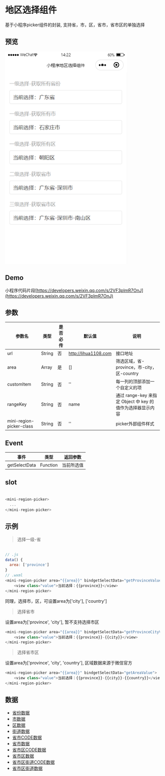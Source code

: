 # 地区选择组件
基于小程序picker组件的封装, 支持省，市，区，省市，省市区的单独选择
## 预览
![image](https://raw.githubusercontent.com/WGinit/Assets/master/project/images/mini-region-picker-1.png)
## Demo

小程序代码片段[https://developers.weixin.qq.com/s/2VF3plmR7OnJ](https://developers.weixin.qq.com/s/2VF3plmR7OnJ)

## 参数

| 参数名 | 类型 | 是否必传 | 默认值 | 说明 |
|-------| -----| --------| ------| ----- |
| url | String | 否 | http://lihua1108.com | 接口地址 |
| area | Array | 是 | [] | 筛选区域，省-province，市-city，区-country |
| customItem | String | 否 | '' | 每一列的顶部添加一个自定义的项 |
| rangeKey | String | 否 | name | 通过 range-key 来指定 Object 中 key 的值作为选择器显示内容 |
|mini-region-picker-class | String | 否 | '' | picker外部组件样式 |

## Event

| 事件 | 类型 | 返回参数 |
| -----| -----| -------|
| getSelectData| Function | 当前所选值|

## slot

```javascript

<mini-region-picker>
  ...
</mini-region-picker>

```
## 示例

> 选择一级-省
```javascript

// .js
data() {
  area: ['province']
}
// .wxml
<mini-region-picker area="{{area}}" bindgetSelectData="getProvinceValue">
    <view class="value">当前选择：{{province}}</view>
</mini-region-picker>
```
 同理，选择市，区，可设置area为['city'], ['country']

> 选择省市

设置area为['province', 'city'], 暂不支持选择市区
```javascript
<mini-region-picker area="{{area}}" bindgetSelectData="getProvinceCityValue">
    <view class="value">当前选择：{{province}}-{{city}}</view>
</mini-region-picker>
```
> 选择省市区

设置area为['province', 'city', 'country'], 区域数据来源于微信官方
```javascript
<mini-region-picker area="{{area}}" bindgetSelectData="getAreaValue">
    <view class="value">当前选择：{{province}}-{{city}}-{{country}}</view>
</mini-region-picker>
```

## 数据
+ [省份数据](http://lihua1108.com/data/area/provinces.json)
+ [市数据](http://lihua1108.com/data/area/cities.json)
+ [区数据](http://lihua1108.com/data/area/areas.json)
+ [街道数据](http://lihua1108.com/data/area/streets.json)
+ [省市CODE数据](http://lihua1108.com/data/area/pc-code.json)
+ [省市数据](http://lihua1108.com/data/area/pc.json)
+ [省市区CODE数据](http://lihua1108.com/data/area/pca-code.json)
+ [省市区数据](http://lihua1108.com/data/area/pca.json)
+ [省市区街道CODE数据](http://lihua1108.com/data/area/pcas-code.json)
+ [省市区街道数据](http://lihua1108.com/data/area/pcas.json)
